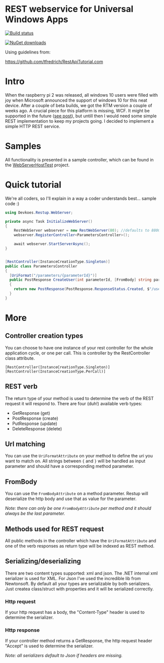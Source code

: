 # REST webservice for Universal Windows Apps


[![Build status](https://ci.appveyor.com/api/projects/status/1aj7614fb0o1bjdy?svg=true)](https://ci.appveyor.com/project/tomkuijsten/restup)

[![NuGet downloads](https://img.shields.io/nuget/dt/restup.svg)](https://www.nuget.org/packages/Restup/1.0.0-alpha1)

Using guidelines from:

https://github.com/tfredrich/RestApiTutorial.com

# Intro

When the raspberry pi 2 was released, all windows 10 users were filled with joy when Microsoft announced the support of windows 10 for this neat device. After a couple of beta builds, we got the RTM version a couple of weeks ago. A crucial piece for this platform is missing, WCF. It might be supported in the future ([see post](https://social.msdn.microsoft.com/Forums/en-US/f462d578-368b-4218-b57e-19cd8852fd0c/wcf-hosting-in-windows-iot?forum=WindowsIoT)), but untill then I would need some simple REST implementation to keep my projects going. I decided to implement a simple HTTP REST service.

# Samples

All functionality is presented in a sample controller, which can be found in the [WebServerHostTest](https://github.com/tomkuijsten/restup/tree/master/src/WebServerHostTest) project.

# Quick tutorial

We're all coders, so I'll explain in a way a coder understands best... sample code :)

```cs
using Devkoes.Restup.WebServer;

private async Task InitializeWebServer()
{
    RestWebServer webserver = new RestWebServer(80); //defaults to 8800
    webserver.RegisterController<ParametersController>();

    await webserver.StartServerAsync();
}

```
```cs

[RestController(InstanceCreationType.Singleton)]
public class ParametersController
{
  [UriFormat("/parameters/{parameterId}")] 
  public PostResponse CreateUser(int parameterId, [FromBody] string parameterValue) 
  {
    return new PostResponse(PostResponse.ResponseStatus.Created, $"/users/{userId}"); 
  }
}
```

# More
## Controller creation types
You can choose to have one instance of your rest controller for the whole application cycle, or one per call. This is controller by the RestController class attribute.

    [RestController(InstanceCreationType.Singleton)]
    [RestController(InstanceCreationType.PerCall)]

## REST verb
The return type of your method is used to determine the verb of the REST request it will respond to. There are four (duh!) available verb types:
* GetResponse (get)
* PostResponse (create)
* PutResponse (update)
* DeleteResponse (delete)

## Url matching
You can use the `UriFormatAttribute` on your method to define the uri you want to match on. All strings between `{` and `}` will be handled as input parameter and should have a corresponding method parameter.

## FromBody
You can use the `FromBodyAttribute` on a method parameter. Restup will deserialize the http body  and use that as value for the parameter.

*Note: there can only be one `FromBodyAttribute` per method and it should always be the last parameter.*

## Methods used for REST request
All public methods in the controller which have the `UriFormatAttribute` and one of the verb responses as return type will be indexed as REST method.

## Serializing/deserializing
There are two content types supported: xml and json. The .NET internal xml serializer is used for XML. For Json I've used the incredible lib from Newtonsoft. By default all your types are serializable by both serializers. Just createa class/struct with properties and it will be serialized correctly.
### Http request
If your http request has a body, the "Content-Type" header is used to determine the serializer.
### Http response
If your controller method returns a GetResponse, the http request header "Accept" is used to determine the serializer.

*Note: all serializers default to Json if headers are missing.*
